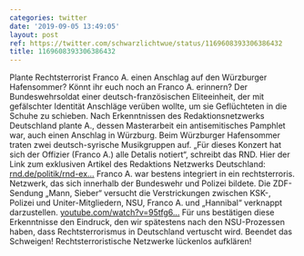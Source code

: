 ```yaml
---
categories: twitter
date: '2019-09-05 13:49:05'
layout: post
ref: https://twitter.com/schwarzlichtwue/status/1169608393306386432
title: 1169608393306386432
---
```

Plante Rechtsterrorist Franco A. einen Anschlag auf den Würzburger Hafensommer? 
Könnt ihr euch noch an Franco A. erinnern? Der Bundeswehrsoldat einer deutsch-französischen Eliteeinheit, der mit gefälschter Identität Anschläge verüben wollte, um sie Geflüchteten in die Schuhe zu schieben. 
Nach Erkenntnissen des Redaktionsnetzwerks Deutschland plante A., dessen Masterarbeit ein antisemitisches Pamphlet war, auch einen Anschlag in Würzburg. 
Beim Würzburger Hafensommer traten zwei deutsch-syrische Musikgruppen auf. „Für dieses Konzert hat sich der Offizier (Franco A.) alle Detalis notiert“, schreibt das RND. 
Hier der Link zum exklusiven Artikel des Redaktions Netzwerks Deutschland: [rnd.de/politik/rnd-ex…](https://www.rnd.de/politik/rnd-exklusiv-terroranschlag-in-berlin-so-perfide-plante-soldat-franco-a-den-ablauf-NYG7YPLV6ZALVDRGJ5I7YDARKE.html) 
Franco A. war bestens integriert in ein rechtsterroris. Netzwerk, das sich innerhalb der Bundeswehr und Polizei bildete. Die ZDF-Sendung „Mann, Sieber“ versucht die Verstrickungen zwischen KSK-, Polizei und Uniter-Mitgliedern, NSU, Franco A. und „Hannibal“ verknappt darzustellen. 
[youtube.com/watch?v=95tfg6…](https://www.youtube.com/watch?v=95tfg6TRe18) 
Für uns bestätigen diese Erkenntnisse den Eindruck, den wir spätestens nach den NSU-Prozessen haben, dass Rechtsterrorismus in Deutschland vertuscht wird. Beendet das Schweigen! Rechtsterroristische Netzwerke lückenlos aufklären! 